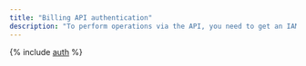 ```yaml
---
title: "Billing API authentication"
description: "To perform operations via the API, you need to get an IAM token for your account."
---
```


{% include [auth](../../_includes/authentication-billing.md) %}